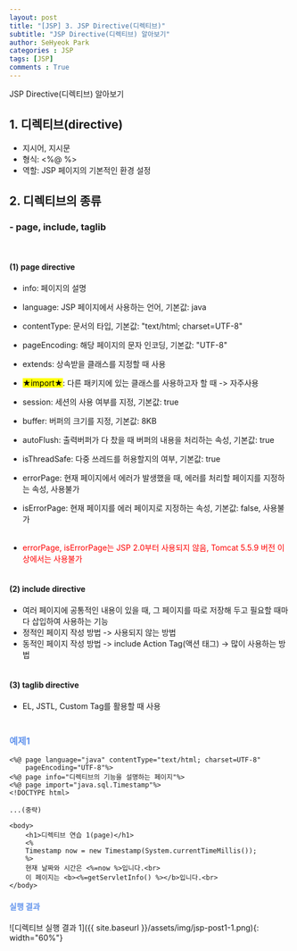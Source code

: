 ```yaml
---
layout: post
title: "[JSP] 3. JSP Directive(디렉티브)"
subtitle: "JSP Directive(디렉티브) 알아보기"
author: SeHyeok Park
categories : JSP
tags: [JSP]
comments : True
---
```

<div id='preview' class='display-none'>
JSP Directive(디렉티브) 알아보기
</div>

## 1. 디렉티브(directive)
- 지시어, 지시문
- 형식: <%@ %>
- 역할: JSP 페이지의 기본적인 환경 설정

## 2. 디렉티브의 종류
### - page, include, taglib
<br>

#### (1) page directive
- info: 페이지의 설명
- language: JSP 페이지에서 사용하는 언어, 기본값: java
- contentType: 문서의 타입, 기본값: "text/html; charset=UTF-8"
- pageEncoding: 해당 페이지의 문자 인코딩, 기본값: "UTF-8"
- extends: 상속받을 클래스를 지정할 때 사용
- <mark>★import★</mark>: 다른 패키지에 있는 클래스를 사용하고자 할 때 -> 자주사용
- session: 세션의 사용 여부를 지정, 기본값: true
- buffer: 버퍼의 크기를 지정, 기본값: 8KB
- autoFlush: 출력버퍼가 다 찼을 때 버퍼의 내용을 처리하는 속성, 기본값: true
- isThreadSafe: 다중 쓰레드를 허용할지의 여부, 기본값: true
- errorPage: 현재 페이지에서 에러가 발생했을 때, 에러를 처리할 페이지를 지정하는 속성, 사용불가
- isErrorPage: 현재 페이지를 에러 페이지로 지정하는 속성, 기본값: false, 사용불가<br><br>

- <span style="color:red">errorPage, isErrorPage는 JSP 2.0부터 사용되지 않음, Tomcat 5.5.9 버전 이상에서는 사용불가</span>
<br><br>

#### (2) include directive
- 여러 페이지에 공통적인 내용이 있을 때, 그 페이지를 따로 저장해 두고 필요할 때마다 삽입하여 사용하는 기능
- 정적인 페이지 작성 방법 -> 사용되지 않는 방법
- 동적인 페이지 작성 방법 -> include Action Tag(액션 태그) -> 많이 사용하는 방법
<br><br>

#### (3) taglib directive
- EL, JSTL, Custom Tag를 활용할 때 사용
<br><br>

### <span style="color:cornflowerblue">예제1</span>
```
<%@ page language="java" contentType="text/html; charset=UTF-8"
    pageEncoding="UTF-8"%>
<%@ page info="디렉티브의 기능을 설명하는 페이지"%>
<%@ page import="java.sql.Timestamp"%>
<!DOCTYPE html>

...(중략)

<body>
	<h1>디렉티브 연습 1(page)</h1>
	<%
	Timestamp now = new Timestamp(System.currentTimeMillis());
	%>
	현재 날짜와 시간은 <%=now %>입니다.<br>
	이 페이지는 <b><%=getServletInfo() %></b>입니다.<br>
</body>
```

#### <span style="color:cornflowerblue">실행 결과</span>
![디렉티브 실행 결과 1]({{ site.baseurl }}/assets/img/jsp-post1-1.png){: width="60%"}